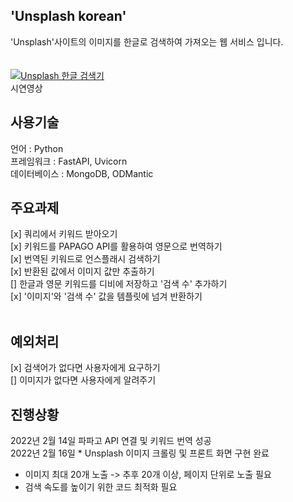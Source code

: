 ## 'Unsplash korean'
'Unsplash'사이트의 이미지를 한글로 검색하여 가져오는 웹 서비스 입니다. </br> </br> </br>
[![Unsplash 한글 검색기](https://user-images.githubusercontent.com/76890895/154288593-acbc3ba9-59d0-4d87-8eb6-629b5ed2f267.png)](https://youtu.be/m61ROPZI9nQ)
 </br>
 시연영상
 </br>
## 사용기술
언어 : Python </br>
프레임워크 : FastAPI, Uvicorn</br>
데이터베이스 : MongoDB, ODMantic</br>

## 주요과제 
[x] 쿼리에서 키워드 받아오기</br>
[x] 키워드를 PAPAGO API를 활용하여 영문으로 번역하기</br>
[x] 번역된 키워드로 언스플래시 검색하기</br>
[x] 반환된 값에서 이미지 값만 추출하기</br>
[] 한글과 영문 키워드를 디비에 저장하고 '검색 수' 추가하기</br>
[x] '이미지'와 '검색 수' 값을 템플릿에 넘겨 반환하기</br>
</br>

## 예외처리
[x] 검색어가 없다면 사용자에게 요구하기</br>
[] 이미지가 없다면 사용자에게 알려주기</br>

## 진행상황
2022년 2월 14일 파파고 API 연결 및 키워드 번역 성공</br>
2022년 2월 16일 * Unsplash 이미지 크롤링 및 프론트 화면 구현 완료
  - 이미지 최대 20개 노출 -> 추후 20개 이상, 페이지 단위로 노출 필요
  - 검색 속도를 높이기 위한 코드 최적화 필요

